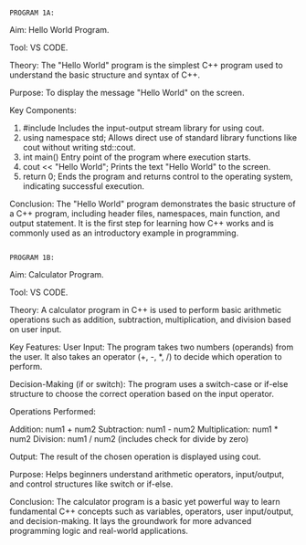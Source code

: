                                                                      PROGRAM 1A:

Aim: Hello World Program.

Tool: VS CODE.

Theory: The "Hello World" program is the simplest C++ program used to understand the basic structure and syntax of C++.

Purpose:
To display the message "Hello World" on the screen.

Key Components:
1. #include <iostream>
Includes the input-output stream library for using cout.
2. using namespace std;
Allows direct use of standard library functions like cout without writing std::cout.
3. int main()
Entry point of the program where execution starts.
4. cout << "Hello World";
Prints the text "Hello World" to the screen.
5. return 0;
Ends the program and returns control to the operating system, indicating successful execution.

Conclusion: The "Hello World" program demonstrates the basic structure of a C++ program, including header files, namespaces, main function, and output statement. It is the first step for learning how C++ works and is commonly used as an introductory example in programming.

                                                                    PROGRAM 1B:

Aim: Calculator Program.

Tool: VS CODE.

Theory: A calculator program in C++ is used to perform basic arithmetic operations such as addition, subtraction, multiplication, and division based on user input.

Key Features:
User Input:
The program takes two numbers (operands) from the user.
It also takes an operator (+, -, *, /) to decide which operation to perform.

Decision-Making (if or switch):
The program uses a switch-case or if-else structure to choose the correct operation based on the input operator.

Operations Performed:

Addition: num1 + num2
Subtraction: num1 - num2
Multiplication: num1 * num2
Division: num1 / num2 (includes check for divide by zero)

Output:
The result of the chosen operation is displayed using cout.

Purpose:
Helps beginners understand arithmetic operators, input/output, and control structures like switch or if-else.

Conclusion:
The calculator program is a basic yet powerful way to learn fundamental C++ concepts such as variables, operators, user input/output, and decision-making. It lays the groundwork for more advanced programming logic and real-world applications.
